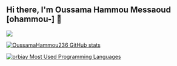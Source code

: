 ## Hi there, I'm Oussama Hammou Messaoud [ohammou-] 👋 


![](https://badge.mediaplus.ma/greenbinary/ohammou-)



[![OussamaHammou236 GitHub stats](https://github-readme-stats.vercel.app/api?username=OussamaHammou236&show_icons=true&theme=radical)](https://github.com/OussamaHammou236)

[![orbiay Most Used Programming Languages](https://github-readme-stats.vercel.app/api/top-langs/?username=OussamaHammou236&layout=compact&hide_border=true&theme=darcula&bg_color=00000000&langs_count=6)](https://github.com/OussamaHammou236)

